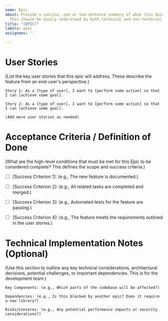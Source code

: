 ```yaml
---
name: Epic
about: Provide a concise, one or two-sentence summary of what this Epic aims to achieve.
  This should be easily understood by both technical and non-technical audiences.
title: "[EPIC]"
labels: epic
assignees: ''

---
```


# User Stories

(List the key user stories that this epic will address. These describe the feature from an end-user's perspective.)

    Story 1: As a [type of user], I want to [perform some action] so that I can [achieve some goal].

    Story 2: As a [type of user], I want to [perform some action] so that I can [achieve some goal].

    (Add more user stories as needed)

# Acceptance Criteria / Definition of Done

(What are the high-level conditions that must be met for this Epic to be considered complete? This defines the scope and success criteria.)
- [ ] [Success Criterion 1]: (e.g., The new feature is documented.)

- [ ] [Success Criterion 2]: (e.g., All related tasks are completed and merged.)

- [ ] [Success Criterion 3]: (e.g., Automated tests for the feature are passing.)

- [ ] [Success Criterion 4]: (e.g., The feature meets the requirements outlined in the user stories.)

# Technical Implementation Notes (Optional)

(Use this section to outline any key technical considerations, architectural decisions, potential challenges, or important dependencies. This is for the development team.)

    Key Components: (e.g., Which parts of the codebase will be affected?)

    Dependencies: (e.g., Is this blocked by another epic? Does it require a new library?)

    Risks/Concerns: (e.g., Any potential performance impacts or security considerations?)
